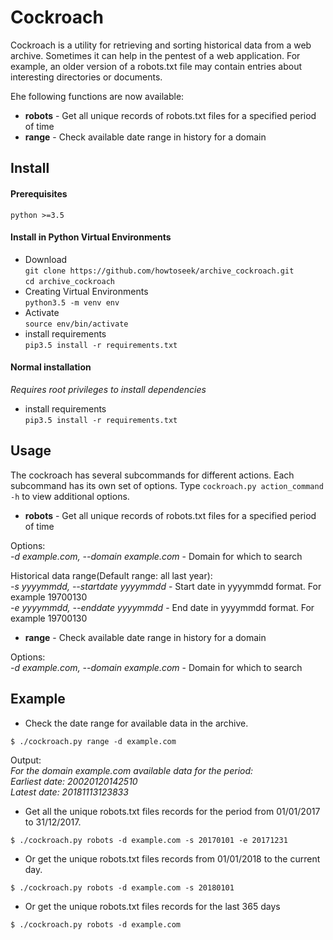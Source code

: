 # Cockroach


Cockroach is a utility for retrieving and sorting historical data from a web archive. Sometimes 
it can help in the pentest of a web application. For example, an older version of a robots.txt 
file may contain entries about interesting directories or documents.  

Еhe following functions are now available:  
* **robots** - Get all unique records of robots.txt files for a specified period of time  
* **range** - Check available date range in history for a domain  

## Install

#### Prerequisites  
`python >=3.5`

#### Install in Python Virtual Environments  

* Download  
`git clone https://github.com/howtoseek/archive_cockroach.git`  
`cd archive_cockroach`  
* Creating Virtual Environments  
`python3.5 -m venv env`  
* Activate  
`source env/bin/activate`  
* install requirements  
`pip3.5 install -r requirements.txt`  

#### Normal installation

_Requires root privileges to install dependencies_  

* install requirements  
`pip3.5 install -r requirements.txt`

## Usage

The cockroach has several subcommands for different actions. Each subcommand has its own set of options.
Type `cockroach.py action_command -h` to view additional options.  
 
* **robots** - Get all unique records of robots.txt files for a specified period of time  

Options:  
*-d example.com, --domain example.com* - Domain for which to search  

Historical data range(Default range: all last year):  
*-s yyyymmdd, --startdate yyyymmdd* - Start date in yyyymmdd format. For example 19700130  
*-e yyyymmdd, --enddate yyyymmdd* - End date in yyyymmdd format. For example 19700130

* **range** - Check available date range in history for a domain  

Options:  
*-d example.com, --domain example.com* - Domain for which to search  

## Example  

* Check the date range for available data in the archive.  

`$ ./cockroach.py range -d example.com`  

Output:  
_For the domain example.com available data for the period:   
Earliest date: 20020120142510  
Latest date: 20181113123833_  

* Get all the unique robots.txt files records for the period from 01/01/2017 to 31/12/2017.  

`$ ./cockroach.py robots -d example.com -s 20170101 -e 20171231`  

* Or get the unique robots.txt files records from 01/01/2018 to the current day.  

`$ ./cockroach.py robots -d example.com -s 20180101`

* Or get the unique robots.txt files records for the last 365 days  

`$ ./cockroach.py robots -d example.com`  


